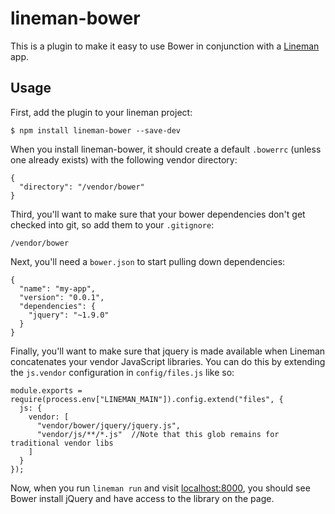 # lineman-bower

This is a plugin to make it easy to use Bower in conjunction with a
[Lineman](http://linemanjs.com) app.

## Usage

First, add the plugin to your lineman project:

```
$ npm install lineman-bower --save-dev
```

When you install lineman-bower, it should create a default `.bowerrc` (unless one already exists) with the following vendor directory:

```
{
  "directory": "/vendor/bower"
}
```

Third, you'll want to make sure that your bower dependencies don't get checked
into git, so add them to your `.gitignore`:

```
/vendor/bower
```

Next, you'll need a `bower.json` to start pulling down dependencies:

```
{
  "name": "my-app",
  "version": "0.0.1",
  "dependencies": {
    "jquery": "~1.9.0"
  }
}
```

Finally, you'll want to make sure that jquery is made available when Lineman
concatenates your vendor JavaScript libraries. You can do this by extending the
`js.vendor` configuration in `config/files.js` like so:

```
module.exports = require(process.env["LINEMAN_MAIN"]).config.extend("files", {
  js: {
    vendor: [
      "vendor/bower/jquery/jquery.js",
      "vendor/js/**/*.js"  //Note that this glob remains for traditional vendor libs
    ]
  }
});
```

Now, when you run `lineman run` and visit [localhost:8000](http://localhost:8000),
you should see Bower install jQuery and have access to the library on the page.
